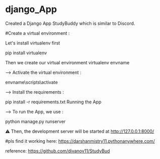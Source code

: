 # django_App

Created a Django App StudyBuddy which is similar to Discord.

#Create a virtual environment :

Let's install virtualenv first

pip install virtualenv

Then we create our virtual environment
virtualenv envname


--> Activate the virtual environment :

envname\scripts\activate


--> Install the requirements :

pip install -r requirements.txt
Running the App


--> To run the App, we use :

python manage.py runserver


⚠ Then, the development server will be started at http://127.0.0.1:8000/


#pls find it working here:
https://darshanmistry11.pythonanywhere.com/

reference:
https://github.com/divanov11/StudyBud
